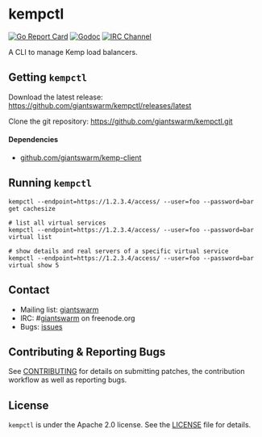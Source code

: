 # kempctl

[![Go Report Card](https://goreportcard.com/badge/github.com/giantswarm/kempctl)](https://goreportcard.com/report/github.com/giantswarm/kempctl) [![Godoc](https://godoc.org/github.com/giantswarm/kempctl?status.svg)](http://godoc.org/github.com/giantswarm/kempctl)
[![IRC Channel](https://img.shields.io/badge/irc-%23giantswarm-blue.svg)](https://kiwiirc.com/client/irc.freenode.net/#giantswarm)

A CLI to manage Kemp load balancers.

## Getting `kempctl`

Download the latest release: https://github.com/giantswarm/kempctl/releases/latest

Clone the git repository: https://github.com/giantswarm/kempctl.git

#### Dependencies

- [github.com/giantswarm/kemp-client](https://github.com/giantswarm/kemp-client)

## Running `kempctl`

```
kempctl --endpoint=https://1.2.3.4/access/ --user=foo --password=bar get cachesize

# list all virtual services
kempctl --endpoint=https://1.2.3.4/access/ --user=foo --password=bar virtual list

# show details and real servers of a specific virtual service
kempctl --endpoint=https://1.2.3.4/access/ --user=foo --password=bar virtual show 5
```

## Contact

- Mailing list: [giantswarm](https://groups.google.com/forum/!forum/giantswarm)
- IRC: #[giantswarm](irc://irc.freenode.org:6667/#giantswarm) on freenode.org
- Bugs: [issues](https://github.com/giantswarm/kempctl/issues)

## Contributing & Reporting Bugs

See [CONTRIBUTING](CONTRIBUTING.md) for details on submitting patches, the contribution workflow as well as reporting bugs.

## License

`kempctl` is under the Apache 2.0 license. See the [LICENSE](LICENSE) file for details.
